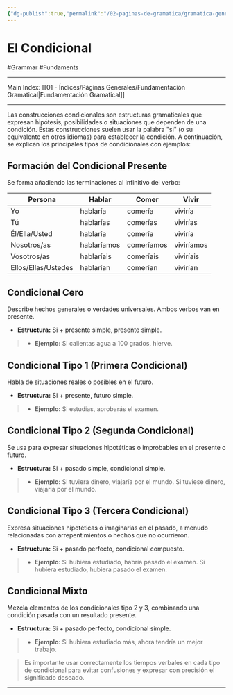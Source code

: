 ```yaml
---
{"dg-publish":true,"permalink":"/02-paginas-de-gramatica/gramatica-general/el-condicional/"}
---
```


# El Condicional
#Grammar #Fundaments 
___
Main Index: [[01 - Índices/Páginas Generales/Fundamentación Gramatical\|Fundamentación Gramatical]]
___
Las construcciones condicionales son estructuras gramaticales que expresan hipótesis, posibilidades o situaciones que dependen de una condición. Estas construcciones suelen usar la palabra "si" (o su equivalente en otros idiomas) para establecer la condición. A continuación, se explican los principales tipos de condicionales con ejemplos:

## Formación del Condicional Presente
Se forma añadiendo las terminaciones al infinitivo del verbo:

| **Persona**         | **Hablar**  | **Comer**  | **Vivir**  |
| ------------------- | ----------- | ---------- | ---------- |
| Yo                  | hablaría    | comería    | viviría    |
| Tú                  | hablarías   | comerías   | vivirías   |
| Él/Ella/Usted       | hablaría    | comería    | viviría    |
| Nosotros/as         | hablaríamos | comeríamos | viviríamos |
| Vosotros/as         | hablaríais  | comeríais  | viviríais  |
| Ellos/Ellas/Ustedes | hablarían   | comerían   | vivirían   |

## Condicional Cero
Describe hechos generales o verdades universales. Ambos verbos van en presente.

- **Estructura:** Si + presente simple, presente simple.
>- **Ejemplo:**
Si calientas agua a 100 grados, hierve.

## Condicional Tipo 1 (Primera Condicional)

Habla de situaciones reales o posibles en el futuro.

- **Estructura:** Si + presente, futuro simple.
>- **Ejemplo:**
Si estudias, aprobarás el examen.

## Condicional Tipo 2 (Segunda Condicional)

Se usa para expresar situaciones hipotéticas o improbables en el presente o futuro.

- **Estructura:** Si + pasado simple, condicional simple.
>- **Ejemplo:**
Si tuviera dinero, viajaría por el mundo.
Si tuviese dinero, viajaría por el mundo.

## Condicional Tipo 3 (Tercera Condicional)
Expresa situaciones hipotéticas o imaginarias en el pasado, a menudo relacionadas con arrepentimientos o hechos que no ocurrieron.

- **Estructura:** Si + pasado perfecto, condicional compuesto.
>- **Ejemplo:**
Si hubiera estudiado, habría pasado el examen.
Si hubiera estudiado, hubiera pasado el examen.

## Condicional Mixto
Mezcla elementos de los condicionales tipo 2 y 3, combinando una condición pasada con un resultado presente.

- **Estructura:** Si + pasado perfecto, condicional simple.
>- **Ejemplo:**
Si hubiera estudiado más, ahora tendría un mejor trabajo.

>Es importante usar correctamente los tiempos verbales en cada tipo de condicional para evitar confusiones y expresar con precisión el significado deseado.

___